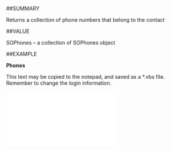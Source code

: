 
##SUMMARY

Returns a collection of phone numbers that belong to the contact


##VALUE

SOPhones – a collection of SOPhones object


##EXAMPLE

**Phones**


This text may be copied to the notepad, and saved as a *.vbs file. Remember to change the login information.


![](..\..\Examples\vbs\SOContact.Example.vbs.txt)

